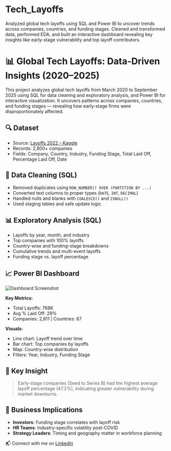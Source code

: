 # Tech_Layoffs
Analyzed global tech layoffs using SQL and Power BI to uncover trends across companies, countries, and funding stages. Cleaned and transformed data, performed EDA, and built an interactive dashboard revealing key insights like early-stage vulnerability and top layoff contributors.
# 📊 Global Tech Layoffs: Data-Driven Insights (2020–2025)

This project analyzes global tech layoffs from March 2020 to September 2025 using SQL for data cleaning and exploratory analysis, and Power BI for interactive visualization. It uncovers patterns across companies, countries, and funding stages — revealing how early-stage firms were disproportionately affected.

## 🔍 Dataset
- Source: [Layoffs 2022 – Kaggle](https://www.kaggle.com/datasets/swaptr/layoffs-2022)
- Records: 2,800+ companies
- Fields: Company, Country, Industry, Funding Stage, Total Laid Off, Percentage Laid Off, Date

## 🧼 Data Cleaning (SQL)
- Removed duplicates using `ROW_NUMBER() OVER (PARTITION BY ...)`
- Converted text columns to proper types (`DATE`, `INT`, `DECIMAL`)
- Handled nulls and blanks with `COALESCE()` and `ISNULL()`
- Used staging tables and safe update logic

## 📊 Exploratory Analysis (SQL)
- Layoffs by year, month, and industry
- Top companies with 100% layoffs
- Country-wise and funding-stage breakdowns
- Cumulative trends and multi-event layoffs
- Funding stage vs. layoff percentage

## 📈 Power BI Dashboard
![Dashboard Screenshot](https://drive.google.com/file/d/1XmyDQsayt7fI0u6cvbuslSzMozuXMw0m/view?usp=sharing)

**Key Metrics:**
- Total Layoffs: 768K
- Avg % Laid Off: 29%
- Companies: 2,811 | Countries: 67

**Visuals:**
- Line chart: Layoff trend over time
- Bar chart: Top companies by layoffs
- Map: Country-wise distribution
- Filters: Year, Industry, Funding Stage

## 📌 Key Insight
> Early-stage companies (Seed to Series B) had the highest average layoff percentage (47.2%), indicating greater vulnerability during market downturns.

## 🧠 Business Implications
- **Investors**: Funding stage correlates with layoff risk
- **HR Teams**: Industry-specific volatility post-COVID
- **Strategy Leaders**: Timing and geography matter in workforce planning


📬 Connect with me on [LinkedIn](www.linkedin.com/in/tati-sai-anjan-5577b7243)  
